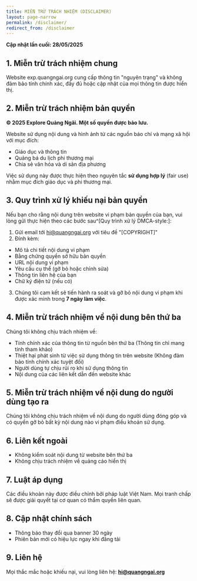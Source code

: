 ```yaml
---
title: MIỄN TRỪ TRÁCH NHIỆM (DISCLAIMER)
layout: page-narrow
permalink: /disclaimer/
redirect_from: /disclaimer
---
```


**Cập nhật lần cuối: 28/05/2025**

## 1. Miễn trừ trách nhiệm chung

Website exp.quangngai.org cung cấp thông tin "nguyên trạng" và không đảm bảo tính chính xác, đầy đủ hoặc cập nhật của mọi thông tin được hiển thị.

## 2. Miễn trừ trách nhiệm bản quyền

**© 2025 Explore Quảng Ngãi. Một số quyền được bảo lưu.**

Website sử dụng nội dung và hình ảnh từ các nguồn báo chí và mạng xã hội với mục đích:
- Giáo dục và thông tin
- Quảng bá du lịch phi thương mại
- Chia sẻ văn hóa và di sản địa phương

Việc sử dụng này được thực hiện theo nguyên tắc **sử dụng hợp lý** (fair use) nhằm mục đích giáo dục và phi thương mại.

## 3. Quy trình xử lý khiếu nại bản quyền

Nếu bạn cho rằng nội dung trên website vi phạm bản quyền của bạn, vui lòng gửi thực hiện theo các bước sau^[Quy trình xử lý DMCA-style:]:
1. Gửi email tới hi@quangngai.org với tiêu đề "[COPYRIGHT]"
2. Đính kèm:
  - Mô tả chi tiết nội dung vi phạm
  - Bằng chứng quyền sở hữu bản quyền
  - URL nội dung vi phạm
  - Yêu cầu cụ thể (gỡ bỏ hoặc chỉnh sửa)
  - Thông tin liên hệ của bạn
  - Chữ ký điện tử (nếu có)
3. Chúng tôi cam kết sẽ tiến hành ra soát và gỡ bỏ nội dung vi phạm khi được xác minh trong **7 ngày làm việc**.

## 4. Miễn trừ trách nhiệm về nội dung bên thứ ba

Chúng tôi không chịu trách nhiệm về:
- Tính chính xác của thông tin từ nguồn bên thứ ba (Thông tin chỉ mang tính tham khảo)
- Thiệt hại phát sinh từ việc sử dụng thông tin trên website (Không đảm bảo tính chính xác tuyệt đối)
- Người dùng tự chịu rủi ro khi sử dụng thông tin
- Nội dung của các liên kết dẫn đến website khác

## 5. Miễn trừ trách nhiệm về nội dung do người dùng tạo ra

Chúng tôi không chịu trách nhiệm về nội dung do người dùng đóng góp và có quyền gỡ bỏ bất kỳ nội dung nào vi phạm điều khoản sử dụng.

## 6. Liên kết ngoài
- Không kiểm soát nội dung từ website bên thứ ba
- Không chịu trách nhiệm về quảng cáo hiển thị

## 7. Luật áp dụng

Các điều khoản này được điều chỉnh bởi pháp luật Việt Nam. Mọi tranh chấp sẽ được giải quyết tại cơ quan có thẩm quyền liên quan.

## 8. Cập nhật chính sách
- Thông báo thay đổi qua banner 30 ngày
- Phiên bản mới có hiệu lực ngay khi đăng tải

## 9. Liên hệ

Mọi thắc mắc hoặc khiếu nại, vui lòng liên hệ: **hi@quangngai.org**
